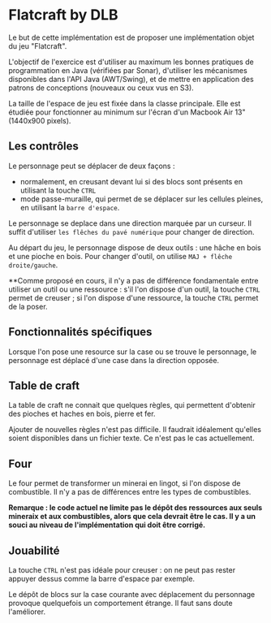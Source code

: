 # Flatcraft by DLB

Le but de cette implémentation est de proposer une implémentation objet du jeu "Flatcraft".

L'objectif de l'exercice est d'utiliser au maximum les bonnes pratiques de programmation en Java (vérifiées par Sonar), d'utiliser les mécanismes disponibles dans l'API Java (AWT/Swing), et de mettre en application des patrons de conceptions (nouveaux ou ceux vus en S3).

La taille de l'espace de jeu est fixée dans la classe principale. Elle est étudiée pour fonctionner au minimum sur l'écran d'un Macbook Air 13" (1440x900 pixels).

## Les contrôles

Le personnage peut se déplacer de deux façons :

- normalement, en creusant devant lui si des blocs sont présents en utilisant la touche `CTRL`
- mode passe-muraille, qui permet de se déplacer sur les cellules pleines, en utilisant la `barre d'espace`.

Le personnage se deplace dans une direction marquée par un curseur. Il suffit d'utiliser `les flêches du pavé numérique` pour changer de direction.

Au départ du jeu, le personnage dispose de deux outils : une hâche en bois et une pioche en bois. Pour changer d'outil, on utilise `MAJ + flêche droite/gauche`.

**Comme proposé en cours, il n'y a pas de différence fondamentale entre utiliser un outil ou une ressource : s'il l'on dispose d'un outil, la touche `CTRL` permet de creuser ; si l'on dispose d'une ressource, la touche `CTRL` permet de la poser.

## Fonctionnalités spécifiques

Lorsque l'on pose une resource sur la case ou se trouve le personnage, le personnage est déplacé d'une case dans la direction opposée.

## Table de craft

La table de craft ne connait que quelques règles, qui permettent d'obtenir des pioches et haches en bois, pierre et fer.

Ajouter de nouvelles règles n'est pas difficile. Il faudrait idéalement qu'elles soient disponibles dans un fichier texte. Ce n'est pas le cas actuellement.

## Four

Le four permet de transformer un minerai en lingot, si l'on dispose de combustible. Il n'y a pas de différences entre les types de combustibles.

**Remarque : le code actuel ne limite pas le dépôt des ressources aux seuls mineraix et aux combustibles, alors que cela devrait être le cas. Il y a un souci au niveau de l'implémentation qui doit être corrigé.**

## Jouabilité

La touche `CTRL` n'est pas idéale pour creuser : on ne peut pas rester appuyer dessus comme la barre d'espace par exemple.

Le dépôt de blocs sur la case courante avec déplacement du personnage provoque quelquefois un comportement étrange. Il faut sans doute l'améliorer.

